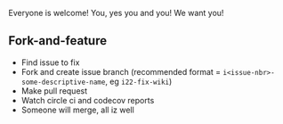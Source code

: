 Everyone is welcome! You, yes you and you! We want you!

Fork-and-feature
----------------
 - Find issue to fix
 - Fork and create issue branch (recommended format = `i<issue-nbr>-some-descriptive-name`, eg `i22-fix-wiki`)
 - Make pull request
 - Watch circle ci and codecov reports
 - Someone will merge, all iz well
